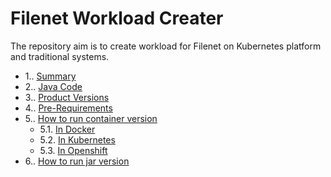 # Filenet Workload Creater

The repository aim is to create workload for Filenet on Kubernetes platform and traditional systems. 

<!-- vscode-markdown-toc -->

* 1.. [Summary](#Summary)
* 2.. [Java Code](#JavaCode)
* 3.. [Product Versions](#ProductVersions)
* 4.. [Pre-Requirements](#PreRequirements)
* 5.. [How to run container version](#RunContainer)
	* 5.1. [In Docker](#InDocker)
	* 5.2. [In Kubernetes](#InKubernetes)
	* 5.3. [In Openshift](#InOpenshift)
* 6.. [How to run jar version](#RunJarVerison)

<!-- vscode-markdown-toc-config numbering=true autoSave=true /vscode-markdown-toc-config -->

<!-- /vscode-markdown-toc -->
